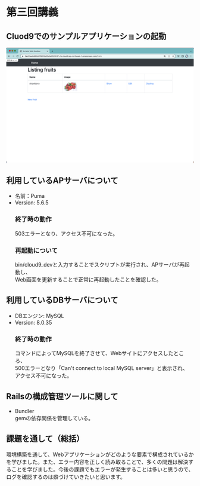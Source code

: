 # 第三回講義

## Cluod9でのサンプルアプリケーションの起動
![SampleaApplication](img/samleapplication_deploycheck.png)

## 利用しているAPサーバについて
- 名前：Puma 
- Version: 5.6.5 
  ### 終了時の動作
  503エラーとなり、アクセス不可になった。
  ### 再起動について
  bin/cloud9_devと入力することでスクリプトが実行され、APサーバが再起動し、  
  Web画面を更新することで正常に再起動したことを確認した。

## 利用しているDBサーバについて
- DBエンジン: MySQL
- Version: 8.0.35
  ### 終了時の動作
  コマンドによってMySQLを終了させて、Webサイトにアクセスしたところ、  
  500エラーとなり「Can't connect to local MySQL server」と表示され、  
  アクセス不可になった。

## Railsの構成管理ツールに関して
- Bundler  
  gemの依存関係を管理している。

## 課題を通して（総括）
環境構築を通して、Webアプリケーションがどのような要素で構成されているかを学びました。また、エラー内容を正しく読み取ることで、多くの問題は解決することを学びました。今後の課題でもエラーが発生することは多いと思うので、ログを確認するのは癖づけていきたいと思います。
